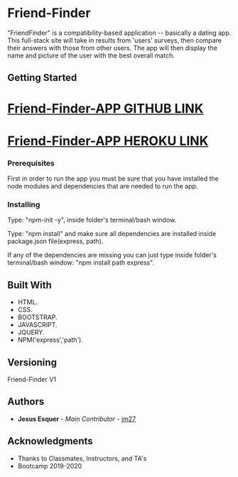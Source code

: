 # Friend-Finder

"FriendFinder" is a compatibility-based application -- basically a dating app. This full-stack site will take in results from 'users' surveys, then compare their answers with those from other users. The app will then display the name and picture of the user with the best overall match.

## Getting Started

[Friend-Finder-APP GITHUB LINK](https://github.com/jm27/friend-finder "Homepage")
======

[Friend-Finder-APP HEROKU LINK](https://friend-finder-jm27.herokuapp.com/ "Homepage")
======

### Prerequisites
First in order to run the app you must be sure that you have installed the node modules and dependencies that are needed to run the app.

### Installing

Type: "npm-init -y", inside folder's terminal/bash window.

Type: "npm install" and make sure all dependencies are installed inside package.json file(express, path).

If any of the dependencies are missing you can just type inside folder's terminal/bash window: "npm install path express".


## Built With

* HTML.
* CSS.
* BOOTSTRAP.
* JAVASCRIPT.
* JQUERY.
* NPM('express','path'). 

## Versioning
Friend-Finder V1

## Authors

* **Jesus Esquer** - *Main Contributor* - [jm27](https://github.com/jm27)


## Acknowledgments

* Thanks to Classmates, Instructors, and TA's 
* Bootcamp 2019-2020

 
